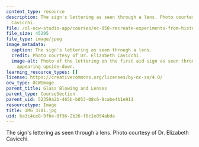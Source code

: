 ```yaml
---
content_type: resource
description: The sign's lettering as seen through a lens. Photo courtesy of Dr. Elizabeth
  Cavicchi.
file: /ol-ocw-studio-app/courses/ec-050-recreate-experiments-from-history-inform-the-future-from-the-past-galileo-january-iap-2010/6a3c4ce89fbe0f362b26f8c1e854abda_IMG_3781.jpg
file_size: 45295
file_type: image/jpeg
image_metadata:
  caption: The sign's lettering as seen through a lens.
  credit: Photo courtesy of Dr. Elizabeth Cavicchi.
  image-alt: Photo of the lettering on the first aid sign as seen through a lens,
    appearing upside-down.
learning_resource_types: []
license: https://creativecommons.org/licenses/by-nc-sa/4.0/
ocw_type: OCWImage
parent_title: Glass Blowing and Lenses
parent_type: CourseSection
parent_uid: 52359a2b-465b-b053-08c6-9cabe4b1e911
resourcetype: Image
title: IMG_3781.jpg
uid: 6a3c4ce8-9fbe-0f36-2b26-f8c1e854abda
---
```

The sign's lettering as seen through a lens. Photo courtesy of Dr. Elizabeth Cavicchi.